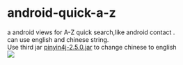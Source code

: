 android-quick-a-z
=================

a android views for A-Z quick search,like  android contact .<br/>
can use english and chinese string.<br/>
Use third jar <a href="https://github.com/menxu/pinyin4j-2.5">pinyin4j-2.5.0.jar</a> to change chinese to english<br/>
<img src="android-quick-a-z/master/device-2012-12-06-170043.png"  />
